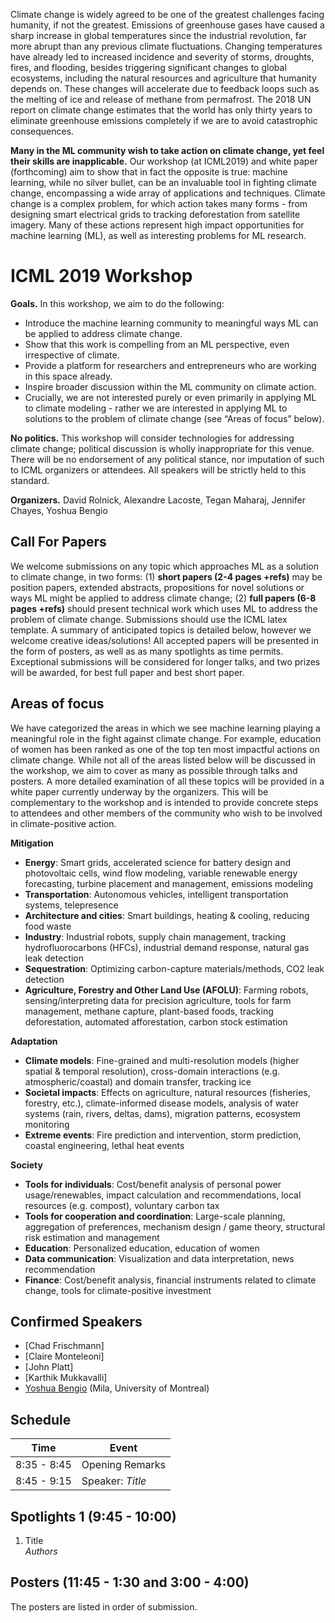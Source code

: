
Climate change is widely agreed to be one of the greatest challenges facing humanity, if not the greatest. Emissions of greenhouse gases have caused a sharp increase in global temperatures since the industrial revolution, far more abrupt than any previous climate fluctuations. Changing temperatures have already led to increased incidence and severity of storms, droughts, fires, and flooding, besides triggering significant changes to global ecosystems, including the natural resources and agriculture that humanity depends on. These changes will accelerate due to feedback loops such as the melting of ice and release of methane from permafrost. The 2018 UN report on climate change estimates that the world has only thirty years to eliminate greenhouse emissions completely if we are to avoid catastrophic consequences.

**Many in the ML community wish to take action on climate change, yet feel their skills are inapplicable.** Our workshop (at ICML2019) and white paper (forthcoming) aim to show that in fact the opposite is true: machine learning, while no silver bullet, can be an invaluable tool in fighting climate change, encompassing a wide array of applications and techniques. Climate change is a complex problem, for which action takes many forms - from designing smart electrical grids to tracking deforestation from satellite imagery. Many of these actions represent high impact opportunities for machine learning (ML), as well as interesting problems for ML research.

# ICML 2019 Workshop

**Goals.** In this workshop, we aim to do the following:
- Introduce the machine learning community to meaningful ways ML can be applied to address climate change.
- Show that this work is compelling from an ML perspective, even irrespective of climate.
- Provide a platform for researchers and entrepreneurs who are working in this space already.
- Inspire broader discussion within the ML community on climate action.
- Crucially, we are not interested purely or even primarily in applying ML to climate modeling - rather we are interested in applying ML to solutions to the problem of climate change (see “Areas of focus” below).

**No politics.** This workshop will consider technologies for addressing climate change; political discussion is wholly inappropriate for this venue. There will be no endorsement of any political stance, nor imputation of such to ICML organizers or attendees. All speakers will be strictly held to this standard.

**Organizers.** David Rolnick, Alexandre Lacoste, Tegan Maharaj, Jennifer Chayes, Yoshua Bengio

## Call For Papers
We welcome submissions on any topic which approaches ML as a solution to climate change, in two forms: (1) **short papers (2-4 pages +refs)** may be position papers, extended abstracts, propositions for novel solutions or ways ML might be applied to address climate change; (2) **full papers (6-8 pages +refs)** should present technical work which uses ML to address the problem of climate change. Submissions should use the ICML latex template. A summary of anticipated topics is detailed below, however we welcome creative ideas/solutions! All accepted papers will be presented in the form of posters, as well as as many spotlights as time permits. Exceptional submissions will be considered for longer talks, and two prizes will be awarded, for best full paper and best short paper.

## Areas of focus
We have categorized the areas in which we see machine learning playing a meaningful role in the fight against climate change. For example, education of women has been ranked as one of the top ten most impactful actions on climate change. While not all of the areas listed below will be discussed in the workshop, we aim to cover as many as possible through talks and posters. A more detailed examination of all these topics will be provided in a white paper currently underway by the organizers. This will be complementary to the workshop and is intended to provide concrete steps to attendees and other members of the community who wish to be involved in climate-positive action.

**Mitigation**
 - **Energy**: Smart grids, accelerated science for battery design and photovoltaic cells, wind flow modeling, variable renewable energy forecasting, turbine placement and management, emissions modeling
 - **Transportation**: Autonomous vehicles, intelligent transportation systems, telepresence
- **Architecture and cities**: Smart buildings, heating & cooling, reducing food waste
- **Industry**: Industrial robots, supply chain management, tracking hydrofluorocarbons (HFCs), industrial demand response, natural gas leak detection
- **Sequestration**: Optimizing carbon-capture materials/methods, CO2 leak detection
 - **Agriculture, Forestry and Other Land Use (AFOLU)**:  Farming robots, sensing/interpreting data for precision agriculture, tools for farm management, methane capture, plant-based foods, tracking deforestation, automated afforestation, carbon stock estimation
 
**Adaptation**
- **Climate models**: Fine-grained and multi-resolution models (higher spatial & temporal resolution), cross-domain interactions (e.g. atmospheric/coastal) and domain transfer, tracking ice
- **Societal impacts**: Effects on agriculture, natural resources (fisheries, forestry, etc.), climate-informed disease models, analysis of water systems (rain, rivers, deltas, dams), migration patterns, ecosystem monitoring
- **Extreme events**: Fire prediction and intervention, storm prediction, coastal engineering, lethal heat events

**Society**
- **Tools for individuals**: Cost/benefit analysis of personal power usage/renewables, impact calculation and recommendations, local resources (e.g. compost), voluntary carbon tax
- **Tools for cooperation and coordination**: Large-scale planning, aggregation of preferences, mechanism design / game theory, structural risk estimation and management
- **Education**: Personalized education, education of women
- **Data communication**: Visualization and data interpretation, news recommendation
- **Finance**: Cost/benefit analysis, financial instruments related to climate change, tools for climate-positive investment

 
## Confirmed Speakers
- [Chad Frischmann]
- [Claire Monteleoni]
- [John Platt]
- [Karthik Mukkavalli]
- [Yoshua Bengio](http://www.iro.umontreal.ca/~bengioy/yoshua_en/) (Mila, University of Montreal)

## Schedule

| Time | Event |
| --- | --- |
| 8:35 - 8:45 | Opening Remarks |
| 8:45 - 9:15 | Speaker: *Title* |


## Spotlights 1  (9:45 - 10:00)
1. Title    
*Authors*  

## Posters (11:45 - 1:30 and 3:00 - 4:00)
The posters are listed in order of submission.

